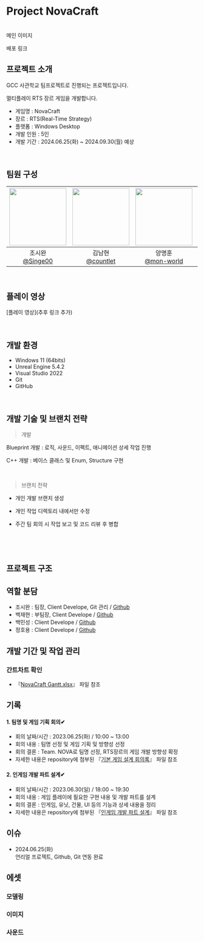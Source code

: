 # Project NovaCraft
<br/>
메인 이미지

배포
링크

## 프로젝트 소개
GCC 사관학교 팀프로젝트로 진행되는 프로젝트입니다.

멀티플레이 RTS 장르 게임을 개발합니다.

- 게임명 : NovaCraft
- 장르 : RTS(Real-Time Strategy)
- 플랫폼 : Windows Desktop
- 개발 인원 : 5인
- 개발 기간 : 2024.06.25(화) ~ 2024.09.30(월) 예상

<br/>

## 팀원 구성

|<img src="https://avatars.githubusercontent.com/u/103260185?v=4" width="150" height="150"/>|<img src="https://avatars.githubusercontent.com/u/167147483?v=4" width="150" height="150"/>|<img src="https://avatars.githubusercontent.com/u/87008914?v=4" width="150" height="150"/>|<img src="https://avatars.githubusercontent.com/u/167861990?v=4" width="150" height="150"/>|
|:-:|:-:|:-:|:-:|
|조시완<br/>[@Singe00](https://github.com/Singe00)|김남현<br/>[@countlet](https://github.com/countlet)|양명훈<br/>[@mon-world](https://github.com/mon-world)|라종태<br/>[@fwkhdxo](https://github.com/fwkhdxo)|


<br/>

## 플레이 영상

[플레이 영상](추후 링크 추가)

<br/>

## 개발 환경
- Windows 11 (64bits)
- Unreal Engine 5.4.2
- Visual Studio 2022
- Git
- GitHub
 
<br/>

## 개발 기술 및 브랜치 전략

> 개발
  <p>Blueprint 개발  : 로직, 사운드, 이펙트, 애니메이션 상세 작업 진행</p>
  
  <p>C++ 개발   : 베이스 클래스 및 Enum, Structure 구현</p>
  <br/>
  
> 브랜치 전략
- 개인 개발 브랜치 생성
- 개인 작업 디렉토리 내에서만 수정
- 주간 팀 회의 시 작업 보고 및 코드 리뷰 후 병합

  <br/>
  
<br/>

## 프로젝트 구조


## 역할 분담
- 조시완 : 팀장, Client Develope, Git 관리 / [Github](https://github.com/Singe00)
- 백재현 : 부팀장, Client Develope / [Github]()
- 백민성 : Client Develope / [Github]()
- 정호용 : Client Develope / [Github]()


## 개발 기간 및 작업 관리

### 간트차트 확인
- 『[NovaCraft Gantt.xlsx](https://github.com/user-attachments/files/16118383/NovaCraft.Gantt.xlsx)』 파일 참조

## 기록

#### 1. 팀명 및 게임 기획 회의✔
- 회의 날짜/시간 : 2023.06.25(화) / 10:00 ~ 13:00
- 회의 내용 : 팀명 선정 및 게임 기획 및 방향성 선정
- 회의 결론 : Team. NOVA로 팀명 선정, RTS장르의 게임 개발 방향성 확정
- 자세한 내용은 repository에 첨부된 『[기본 게임 설계 회의록](https://www.canva.com/design/DAGJGJLHwQY/e_ffbiNSFZW-HYwsCijtOA/view?utm_content=DAGJGJLHwQY&utm_campaign=designshare&utm_medium=link&utm_source=editor)』 파일 참조

#### 2. 인게임 개발 파트 설계✔
- 회의 날짜/시간 : 2023.06.30(일) / 18:00 ~ 19:30
- 회의 내용 : 게임 플레이에 필요한 구현 내용 및 개발 파트를 설계
- 회의 결론 : 인게임, 유닛, 건물, UI 등의 기능과 상세 내용을 정리
- 자세한 내용은 repository에 첨부된 『[인게임 개발 파트 설계](https://www.canva.com/design/DAGJm21AxXk/zGuZKcOxCjTdh1tVZLZ6Ig/view?utm_content=DAGJm21AxXk&utm_campaign=designshare&utm_medium=link&utm_source=editor)』 파일 참조


## 이슈
- 2024.06.25(화)<br/>
  언리얼 프로젝트, Github, Git 연동 완료<br/>

## 에셋
### 모델링
### 이미지
### 사운드
